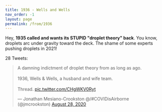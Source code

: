 ```yaml
---
title: 1936 - Wells and Wells
nav_order: -1
layout: page
permalink: /from/1936
---
```


Hey, **1935 called and wants its STUPID "droplet theory" back**. You know, droplets arc under gravity toward the deck. The shame of some experts pushing droplets in 2021!

28 Tweets:

<blockquote class="twitter-tweet"><p lang="en" dir="ltr">A damning indictment of droplet theory from as long as ago.<br><br>1936, Wells &amp; Wells, a husband and wife team.<br><br>Thread. <a href="https://t.co/CHgWKV0Ryt">pic.twitter.com/CHgWKV0Ryt</a></p>&mdash; Jonathan Mesiano-Crookston @/#COVIDisAirborne (@jmcrookston) <a href="https://twitter.com/jmcrookston/status/1299386110070620165?ref_src=twsrc%5Etfw">August 28, 2020</a></blockquote> <script async src="https://platform.twitter.com/widgets.js" charset="utf-8"></script>
